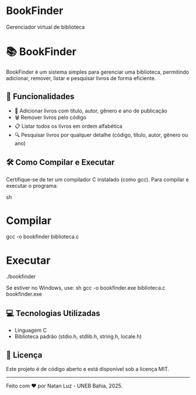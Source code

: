 # BookFinder
Gerenciador virtual de biblioteca

# 📚 BookFinder

BookFinder é um sistema simples para gerenciar uma biblioteca, permitindo adicionar, remover, listar e pesquisar livros de forma eficiente.

## 🚀 Funcionalidades
- 📖 Adicionar livros com título, autor, gênero e ano de publicação
- 🗑️ Remover livros pelo código
- 📋 Listar todos os livros em ordem alfabética
- 🔍 Pesquisar livros por qualquer detalhe (código, título, autor, gênero ou ano)

## 🛠️ Como Compilar e Executar

Certifique-se de ter um compilador C instalado (como gcc). Para compilar e executar o programa:

sh
# Compilar
gcc -o bookfinder biblioteca.c

# Executar
./bookfinder


Se estiver no Windows, use:
sh
gcc -o bookfinder.exe biblioteca.c
bookfinder.exe


## 💻 Tecnologias Utilizadas
- Linguagem C
- Biblioteca padrão (stdio.h, stdlib.h, string.h, locale.h)

## 📜 Licença
Este projeto é de código aberto e está disponível sob a licença MIT.

---
Feito com ❤️ por Natan Luz - UNEB Bahia, 2025.
